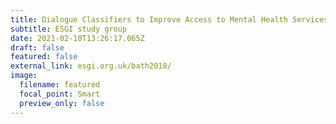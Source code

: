 ```yaml
---
title: Dialogue Classifiers to Improve Access to Mental Health Services
subtitle: ESGI study group
date: 2021-02-10T13:26:17.065Z
draft: false
featured: false
external_link: esgi.org.uk/bath2018/
image:
  filename: featured
  focal_point: Smart
  preview_only: false
---
```


